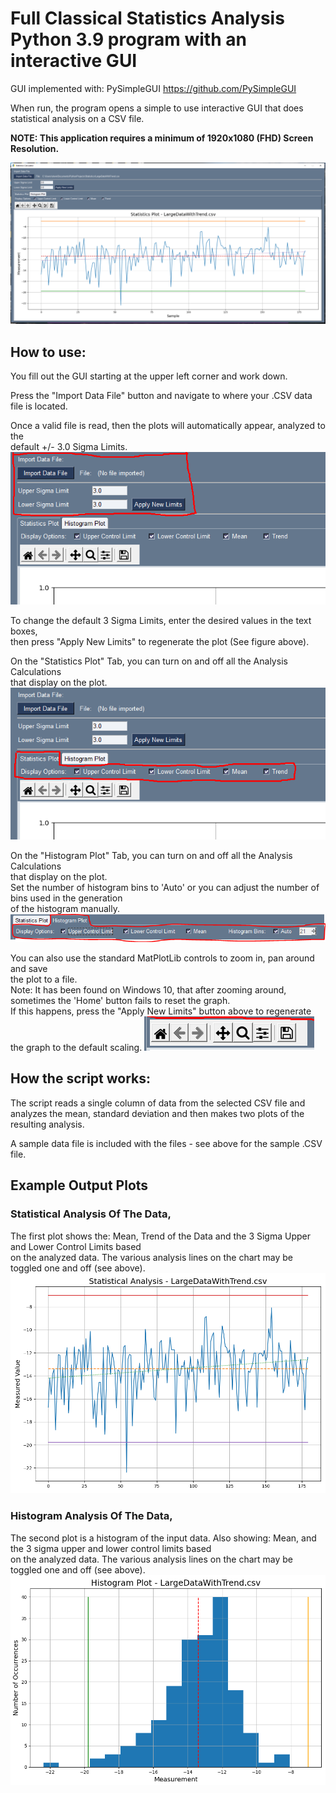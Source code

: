 # Full Classical Statistics Analysis Python 3.9 program with an interactive GUI 
GUI implemented with:   PySimpleGUI    https://github.com/PySimpleGUI  
  
When run, the program opens a simple to use interactive GUI that does statistical analysis on a CSV file.   
  
**NOTE: This application requires a minimum of 1920x1080 (FHD) Screen Resolution.**
  
![image](https://github.com/Hagtronics/statistics-scripts/blob/main/general-statistics-python/full_screen.PNG)    
  
  
## How to use:  

You fill out the GUI starting at the upper left corner and work down.  
  
Press the "Import Data File" button and navigate to where your .CSV data file is located.  
  
Once a valid file is read, then the plots will automatically appear, analyzed to the  
default +/- 3.0 Sigma Limits.  
![image](https://github.com/Hagtronics/statistics-scripts/blob/main/general-statistics-python/stat_controls.PNG)  
  
To change the default 3 Sigma Limits, enter the desired values in the text boxes,  
then press "Apply New Limits" to regenerate the plot (See figure above).  
  
On the "Statistics Plot" Tab, you can turn on and off all the Analysis Calculations  
that display on the plot.  
![image](https://github.com/Hagtronics/statistics-scripts/blob/main/general-statistics-python/stat_plot_controls.PNG)  
  
  
On the "Histogram Plot" Tab, you can turn on and off all the Analysis Calculations  
that display on the plot.   
Set the number of histogram bins to 'Auto' or you can adjust the number of bins used in the generation  
of the histogram manually.   
![image](https://github.com/Hagtronics/statistics-scripts/blob/main/general-statistics-python/histogram_controls.PNG)  
   
You can also use the standard MatPlotLib controls to zoom in, pan around and save  
the plot to a file.  
Note: It has been found on Windows 10, that after zooming around, sometimes the 'Home' button fails to reset the graph.  
If this happens, press the "Apply New Limits" button above to regenerate the graph to the default scaling.
![image](https://github.com/Hagtronics/statistics-scripts/blob/main/general-statistics-python/matplotlib_controls.png)  
  
## How the script works:  
  
The script reads a single column of data from the selected CSV file and   
analyzes the mean, standard deviation and then makes two plots of the resulting analysis.  
  
A sample data file is included with the files - see above for the sample .CSV file.  
  
  
  
## Example Output Plots  
  
### Statistical Analysis Of The Data,  
The first plot shows the: Mean, Trend of the Data and the 3 Sigma Upper and Lower Control Limits based  
on the analyzed data. The various analysis lines on the chart may be toggled one and off (see above).    
![image](https://github.com/Hagtronics/statistics-scripts/blob/main/general-statistics-python/statistics.png)  
  
    
    
### Histogram Analysis Of The Data,  
The second plot is a histogram of the input data. Also showing: Mean, and the 3 sigma upper and lower control limits based  
on the analyzed data. The various analysis lines on the chart may be toggled one and off (see above).    
![image](https://github.com/Hagtronics/statistics-scripts/blob/main/general-statistics-python/histogram.png)  
  
  
